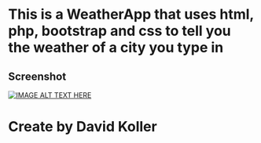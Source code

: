 # This is a WeatherApp that uses html, php, bootstrap and css to tell you the weather of a city you type in

## Screenshot

[![IMAGE ALT TEXT HERE](https://github.com/kolldavi/Web-Development/blob/master/weatherApp/weatherAppScreenShot.png?raw=true)](http://176.32.230.9/davidkollerpracticewebsite.com/Projects/php/weatherApp/)

# Create by David Koller
